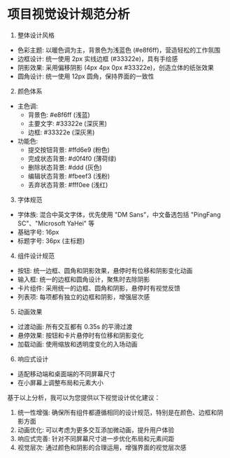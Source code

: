 # 项目视觉设计规范分析

  1. 整体设计风格

  - 色彩主题: 以暖色调为主，背景色为浅蓝色 (#e8f6ff)，营造轻松的工作氛围
  - 边框设计: 统一使用 2px 实线边框 (#33322e)，具有手绘感
  - 阴影效果: 采用偏移阴影 (4px 4px 0px #33322e)，创造立体的纸张效果
  - 圆角设计: 统一使用 12px 圆角，保持界面的一致性

  2. 颜色体系

  - 主色调:
    - 背景色: #e8f6ff (浅蓝)
    - 主要文字: #33322e (深灰黑)
    - 边框: #33322e (深灰黑)
  - 功能色:
    - 提交按钮背景: #ffd6e9 (粉色)
    - 完成状态背景: #d0f4f0 (薄荷绿)
    - 删除状态背景: #ddd (灰色)
    - 编辑状态背景: #fbeef3 (浅粉)
    - 丢弃状态背景: #fff0ee (浅红)

  3. 字体规范

  - 字体族: 混合中英文字体，优先使用 "DM Sans"，中文备选包括 "PingFang SC"、"Microsoft YaHei" 等
  - 基础字号: 16px
  - 标题字号: 36px (主标题)

  4. 组件设计规范

  - 按钮: 统一边框、圆角和阴影效果，悬停时有位移和阴影变化动画
  - 输入框: 统一的边框和圆角设计，聚焦时去除阴影
  - 卡片组件: 采用统一的边框、圆角和阴影，悬停时有视觉反馈
  - 列表项: 每项都有独立的边框和阴影，增强层次感

  5. 动画效果

  - 过渡动画: 所有交互都有 0.35s 的平滑过渡
  - 悬停效果: 按钮和卡片悬停时有位移和阴影变化
  - 加载动画: 使用缩放和透明度变化的入场动画

  6. 响应式设计

  - 适配移动端和桌面端的不同屏幕尺寸
  - 在小屏幕上调整布局和元素大小

   基于以上分析，我可以为您提供以下视觉设计优化建议：

  1. 统一性增强: 确保所有组件都遵循相同的设计规范，特别是在颜色、边框和阴影方面
  2. 动画优化: 可以考虑为更多交互添加微动画，提升用户体验
  3. 响应式完善: 针对不同屏幕尺寸进一步优化布局和元素间距
  4. 视觉层次: 通过颜色和阴影的合理运用，增强界面的视觉层次感